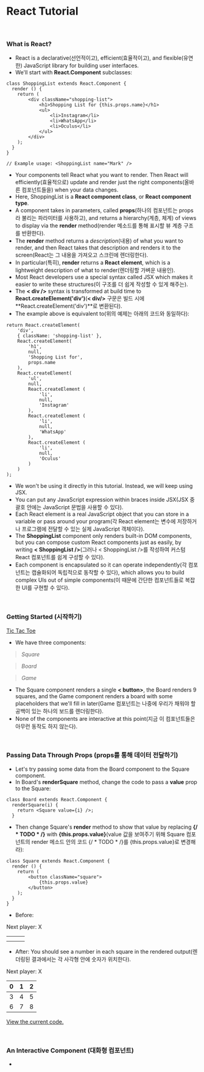 # React Tutorial

<br>

### What is React?

- React is a declarative(선언적이고), efficient(효율적이고), and flexible(유연한) JavaScript library for building user interfaces.
- We'll start with **React.Component** subclasses:

```react
class ShoppingList extends React.Component {
  render () {
    return (
    	<div className="shopping-list">
      		<h1>Shopping List for {this.props.name}</h1>
        	<ul>
        		<li>Instagram</li>
              	<li>WhatsApp</li>
              	<li>Oculus</li>
        	</ul>
      	</div>
    );
  }
}

// Example usage: <ShoppingList name="Mark" />
```



- Your components tell React what you want to render. Then React will efficiently(효율적으로) update and render just the right components(올바른 컴포넌트들을) when your data changes.
- Here, ShoppingList is a **React component class**, or **React component type**.
- A component takes in parameters, called **props**(하나의 컴포넌트는 props라 불리는 파라미터를 사용하고), and returns a hierarchy(계층, 체계) of views to display via the **render** method(render 메소드를 통해 표시할 뷰 계층 구조를 반환한다).
- The **render** method returns a *description*(내용) of what you want to render, and then React takes that description and renders it to the screen(React는 그 내용을 가져오고 스크린에 렌더링한다).
- In particular(특히), **render** returns a **React element**, which is a lightweight description of what to render(렌더링할 가벼운 내용인).
- Most React developers use a special syntax called JSX which makes it easier to write these structures(이 구조를 더 쉽게 작성할 수 있게 해주는).
- The **< div />** syntax is transformed at build time to **React.createElement('div')**(**< div/>** 구문은 빌드 시에 **React.createElement('div')**로 변환된다).
- The example above is equivalent to(위의 예제는 아래의 코드와 동일하다):

```react
return React.createElement(
	'div',
	{ className: 'shopping-list' },
	React.createElement(
		'h1',
		null,
		'Shopping List for',
		props.name
	),
	React.createElement(
		'ul',
		null,
		React.createElement (
			'li',
			null,
			'Instagram'
		),
		React.createElement (
			'li',
			null,
			'WhatsApp'
		),
		React.createElement (
			'li',
			null,
			'Oculus'
		)
  	)
);                           
```

- We won't be using it directly in this tutorial. Instead, we will keep using JSX.
- You can put any JavaScript expression within braces inside JSX(JSX 중괄호 안에는 JavaScript 문법을 사용할 수 있다).
- Each React element is a real JavaScript object that you can store in a variable or pass around your program(각 React element는 변수에 저장하거나 프로그램에 전달할 수 있는 실제 JavaScript 객체이다).
- The **ShoppingList** component only renders built-in DOM components, but you can compose custom React components just as easily, by writing **< ShoppingList />**(그러나 < ShoppingList />를 작성하여 커스텀 React 컴포넌트를 쉽게 구성할 수 있다).
- Each component is encapsulated so it can operate independently(각 컴포넌트는 캡슐화되어 독립적으로 동작할 수 있다), which allows you to build complex UIs out of simple components(이 때문에 간단한 컴포넌트들로 복잡한 UI를 구현할 수 있다).

<br>

### Getting Started (시작하기)

[Tic Tac Toe](https://codepen.io/gaearon/pen/oWWQNa?editors=0010)

- We have three components:

> *Square*

> *Board*

> *Game*

- The Square component renders a single **< button>**, the Board renders 9 squares, and the Game component renders a board with some placeholders that we'll fill in later(Game 컴포넌트는 나중에 우리가 채워야 할 공백이 있는 하나의 보드를 렌더링한다).
- None of the components are interactive at this point(지금 이 컴포넌트들은 아무런 동작도 하지 않는다).

<br>

### Passing Data Through Props (props를 통해 데이터 전달하기)

- Let's try passing some data from the Board component to the Square component.
- In Board's **renderSquare** method, change the code to pass a **value** prop to the Square:

```react
class Board extends React.Component {
  renderSquare(i) {
    return <Square value={i} />;
  }
```

- Then change Square's **render** method to show that value by replacing **{/ * TODO * /}** with **{this.props.value}**(value 값을 보여주기 위해 Square 컴포넌트의 render 메소드 안의 코드 {/ * TODO * /}를 {this.props.value}로 변경해라):

```react
class Square extends React.Component {
  render () {
    return (
    	<button className="square">
      		{this.props.value}
      	</button>
    );
  }
}
```

- Before:

Next player: X

|      |      |      |
| :--- | ---- | ---- |
|      |      |      |
|      |      |      |

- After:  You should see a number in each square in the rendered output(렌더링된 결과에서는 각 사각형 안에 숫자가 위치한다).

Next player: X

|  0   |  1   |  2   |
| :--: | :--: | :--: |
|  3   |  4   |  5   |
|  6   |  7   |  8   |

[View the current code.](https://codepen.io/gaearon/pen/aWWQOG?editors=0010)

<br>

### An Interactive Component (대화형 컴포넌트)

- ​